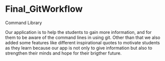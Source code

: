 # Final_GitWorkflow

Command Library

Our application is to help the students to gain more information, and for them to be aware of the command lines in using git. Other than that we also added some features like different inspirational quotes to motivate students as they learn because our app is not only to give information but also to strengthen their minds and hope for their brigther future.
